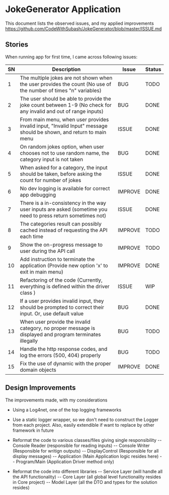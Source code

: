 # JokeGenerator Application

This document lists the observed issues, and my applied improvements  
https://github.com/CodeWithSubash/JokeGenerator/blob/master/ISSUE.md

## Stories

When running app for first time, I came across following issues:

SN | Description | Issue | Status
---| ----------- | ------| ------
1  | The multiple jokes are not shown when the user provides the count (No use of the number of times "n" variables) | BUG | TODO
2  | The user should be able to provide the joke count between 1-9 (No check for any invalid and out of range inputs) | BUG | DONE
3  | From main menu, when user provides invalid input, "Invalid Input" message should be shown, and return to main menu | ISSUE | DONE
4  | On random jokes option, when user chooses not to use random name, the category input is not taken | BUG | DONE
5  | When asked for a category, the input should be taken, before asking the count for number of jokes | ISSUE | DONE
6  | No dev logging is available for correct app debugging | IMPROVE | DONE 
7  | There is a in-consistency in the way user inputs are asked (sometime you need to press return sometimes not) | ISSUE | DONE
8  | The categories result can possibly cached instead of requesting the API each time | IMPROVE | TODO
9  | Show the on-progress message to user during the API call  | IMPROVE | TODO
10 | Add instruction to terminate the application (Provide new option 'x' to exit in main menu) | IMPROVE | DONE
11 | Refactoring of the code (Currently, everything is defined within the driver class ) | ISSUE | WIP
12 | If a user provides invalid input, they should be prompted to correct their input. Or, use default value | BUG | DONE
13 | When user provide the invalid category, no proper message is displayed and program terminates illegally | BUG | TODO
14 | Handle the http response codes, and log the errors (500, 404) properly | BUG | TODO
15 | Fix the use of dynamic with the proper domain objects | IMPROVE | DONE

## Design Improvements

The improvements made, with my considerations
- Using a Log4net, one of the top logging frameworks
- Use a static logger wrapper, so we don't need to construct the Logger from each project. Also, easily extendible if want to replace by other framework in future
- Reformat the code to various classes/files giving single responsibility
-- Console Reader (responsible for reading inputs)
-- Console Writer (Responsible for writign outputs)
-- DisplayControl (Responsible for all display messages)
-- Application (Main Application logic resides here)
-- Program/Main (Application Driver method only)

- Reformat the code into different libraries
-- Service Layer (will handle all the API functionality)
-- Core Layer (all global level functionality resides in Core project)
-- Model Layer (all the DTO and types for the solution resides)

